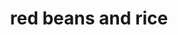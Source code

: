 ---
id: 5c83c1b46664b2001465c64f
servings: 8
notes:
directions: 'soak beans over night.
drain beans
 then add enough fresh water to cover by 2\. bring water to boil
 then reduce heat to medium.  cook 1 1/2 hours or until tender to bite; do not overcook.  add water as needed.
in the mean time cook sausage.
add remaining ingredients
 except rice
 and additional water to ingredients covered.  simmer 45 minutes to 1 hour
 until water has thickened.
adjust seasonings.  remove salt pork
 if used
 and serve over rice.'
ingredients: '2 c pinto beans
1/4 lb ham (or salt pork)
1/4 andouille or other smoked sausage links (i use italian)
1 onion diced
2 stalks celery diced
1 green pepper diced
1/4 c parsley chopped
1 bay leaf
1 tsp thyme
3 garlic cloves
1 tbs worcestershire sauce
tabasco to taste
1/2 tsp salt
1/4 tsp pepper
2 c cooked rice'
rating: 5
ease: easy
img:
category: main course
href:
totalTime: 2 1/2 -3 1/2 hours
cookTime:
prepTime:
title: red beans and rice
slug: red-beans-and-rice
---